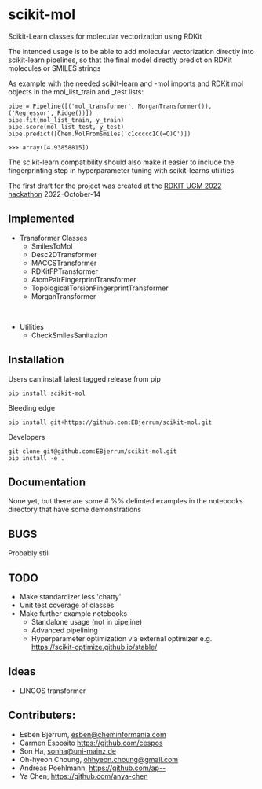 # scikit-mol

Scikit-Learn classes for molecular vectorization using RDKit

The intended usage is to be able to add molecular vectorization directly into scikit-learn pipelines, so that the final model directly predict on RDKit molecules or SMILES strings

As example with the needed scikit-learn and -mol imports and RDKit mol objects in the mol_list_train and _test lists:

    pipe = Pipeline([('mol_transformer', MorganTransformer()), ('Regressor', Ridge())])
    pipe.fit(mol_list_train, y_train)
    pipe.score(mol_list_test, y_test)
    pipe.predict([Chem.MolFromSmiles('c1ccccc1C(=O)C')])

    >>> array([4.93858815])

The scikit-learn compatibility should also make it easier to include the fingerprinting step in hyperparameter tuning with scikit-learns utilities

The first draft for the project was created at the [RDKIT UGM 2022 hackathon](https://github.com/rdkit/UGM_2022) 2022-October-14


## Implemented
* Transformer Classes
    * SmilesToMol
    * Desc2DTransformer
    * MACCSTransformer
    * RDKitFPTransformer
    * AtomPairFingerprintTransformer
    * TopologicalTorsionFingerprintTransformer
    * MorganTransformer
<br>

* Utilities
    * CheckSmilesSanitazion

## Installation
Users can install latest tagged release from pip

    pip install scikit-mol

Bleeding edge

    pip install git+https://github.com:EBjerrum/scikit-mol.git

Developers 

    git clone git@github.com:EBjerrum/scikit-mol.git
    pip install -e .

## Documentation
None yet, but there are some # %% delimted examples in the notebooks directory that have some demonstrations

## BUGS
Probably still


## TODO
* Make standardizer less 'chatty'
* Unit test coverage of classes
* Make further example notebooks
    * Standalone usage (not in pipeline)
    * Advanced pipelining
    * Hyperparameter optimization via external optimizer e.g. https://scikit-optimize.github.io/stable/

## Ideas
* LINGOS transformer


## Contributers:
* Esben Bjerrum, esben@cheminformania.com
* Carmen Esposito https://github.com/cespos
* Son Ha, sonha@uni-mainz.de
* Oh-hyeon Choung, ohhyeon.choung@gmail.com
* Andreas Poehlmann, https://github.com/ap--
* Ya Chen, https://github.com/anya-chen
